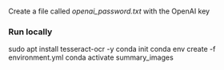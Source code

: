 # 
Create a file called *openai_password.txt* with the OpenAI key

### Run locally
sudo apt install tesseract-ocr -y
conda init
conda env create -f environment.yml
conda activate summary_images
